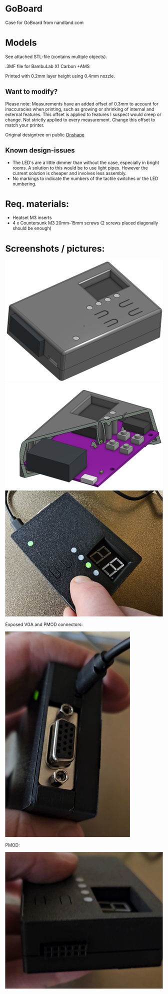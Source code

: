 # GoBoard
Case for GoBoard from nandland.com

# Models
See attached STL-file (contains multiple objects).

.3MF file for  BambuLab X1 Carbon +AMS

Printed with 0.2mm layer height using 0.4mm nozzle.  

## Want to modify?
Please note: Measurements have an added offset of 0.3mm to account for inaccuracies when printing, such as growing or shrinking of internal and external features.
This offset is applied to features I suspect would creep or change. Not strictly applied to every measurement. 
Change this offset to match your printer. 

Original designtree on public [Onshape](https://cad.onshape.com/documents/b5e3aa80c0473fccdcfa36a3/w/416390dcb99cf1732b89929b/e/f7f63c7c95c05830403a44de?renderMode=0&uiState=67641a55a0fb78669a34887a)

## Known design-issues
* The LED's are a little dimmer than without the case, especially in bright rooms. A solution to this would be to use light pipes. However the current solution is cheaper and involves less assembly.
* No markings to indicate the numbers of the tactile switches or the LED numbering. 

# Req. materials: 
* Heatset M3 inserts 
* 4 x Countersunk M3 20mm-15mm screws (2 screws placed diagonally should be enough) 

# Screenshots / pictures:
![](Screenshot%202024-12-19%20132733.png)
![](Screenshot%202024-12-19%20132924.png)
![](Screenshot%202024-12-19%20135819.png)

Exposed VGA and PMOD connectors:

![](Screenshot%202024-12-19%20140452.png)

PMOD: 

![](Screenshot%202024-12-19%20140547.png)
